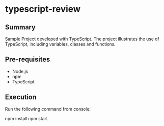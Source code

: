 # typescript-review

## Summary
Sample Project developed with TypeScript. The project illustrates the use of TypeScript, including variables, classes and functions.

## Pre-requisites

- Node.js
- npm
- TypeScript

## Execution
Run the following command from console:

npm install
npm start